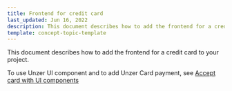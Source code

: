 ```yaml
---
title: Frontend for credit card
last_updated: Jun 16, 2022
description: This document describes how to add the frontend for a credit card to your project.
template: concept-topic-template
---
```


This document describes how to add the frontend for a credit card to your project.

To use Unzer UI component and to add Unzer Card payment, see [Accept card with UI components](https://docs.unzer.com/payment-methods/card/accept-card-ui-component/)
